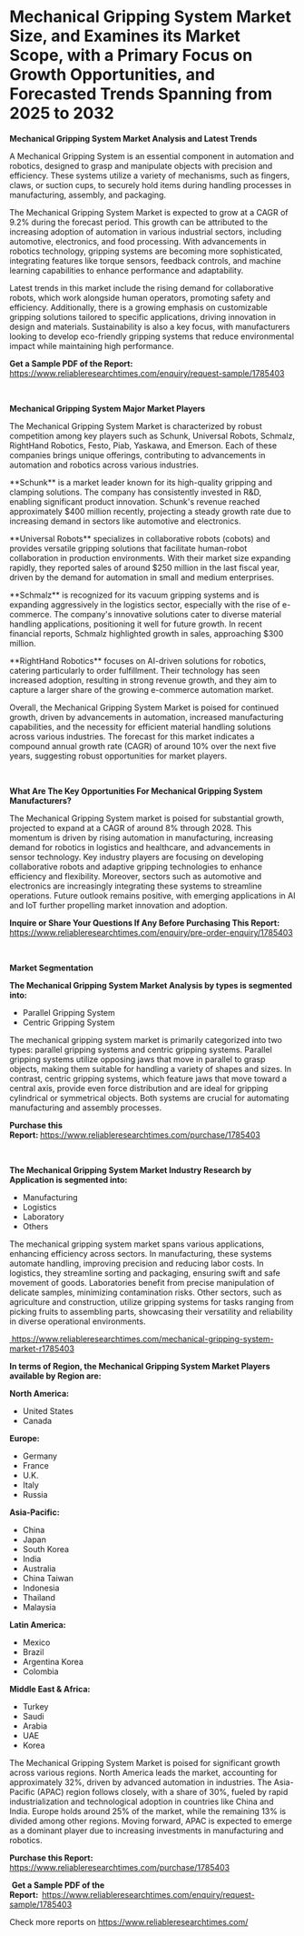 <p><h1>Mechanical Gripping System Market Size, and Examines its Market Scope, with a Primary Focus on Growth Opportunities, and Forecasted Trends Spanning from 2025 to 2032</h1></p><p><strong>Mechanical Gripping System Market Analysis and Latest Trends</strong></p>
<p><p>A Mechanical Gripping System is an essential component in automation and robotics, designed to grasp and manipulate objects with precision and efficiency. These systems utilize a variety of mechanisms, such as fingers, claws, or suction cups, to securely hold items during handling processes in manufacturing, assembly, and packaging.</p><p>The Mechanical Gripping System Market is expected to grow at a CAGR of 9.2% during the forecast period. This growth can be attributed to the increasing adoption of automation in various industrial sectors, including automotive, electronics, and food processing. With advancements in robotics technology, gripping systems are becoming more sophisticated, integrating features like torque sensors, feedback controls, and machine learning capabilities to enhance performance and adaptability.</p><p>Latest trends in this market include the rising demand for collaborative robots, which work alongside human operators, promoting safety and efficiency. Additionally, there is a growing emphasis on customizable gripping solutions tailored to specific applications, driving innovation in design and materials. Sustainability is also a key focus, with manufacturers looking to develop eco-friendly gripping systems that reduce environmental impact while maintaining high performance.</p></p>
<p><strong>Get a Sample PDF of the Report:&nbsp;</strong> <a href="https://www.reliableresearchtimes.com/enquiry/request-sample/1785403?utm_campaign=2627&utm_medium=2&utm_source=Github&utm_content=ia&utm_term=25032025&utm_id=mechanical-gripping-system">https://www.reliableresearchtimes.com/enquiry/request-sample/1785403</a></p>
<p>&nbsp;</p>
<p><strong>Mechanical Gripping System Major Market Players</strong></p>
<p><p>The Mechanical Gripping System Market is characterized by robust competition among key players such as Schunk, Universal Robots, Schmalz, RightHand Robotics, Festo, Piab, Yaskawa, and Emerson. Each of these companies brings unique offerings, contributing to advancements in automation and robotics across various industries.</p><p>**Schunk** is a market leader known for its high-quality gripping and clamping solutions. The company has consistently invested in R&D, enabling significant product innovation. Schunk's revenue reached approximately $400 million recently, projecting a steady growth rate due to increasing demand in sectors like automotive and electronics.</p><p>**Universal Robots** specializes in collaborative robots (cobots) and provides versatile gripping solutions that facilitate human-robot collaboration in production environments. With their market size expanding rapidly, they reported sales of around $250 million in the last fiscal year, driven by the demand for automation in small and medium enterprises.</p><p>**Schmalz** is recognized for its vacuum gripping systems and is expanding aggressively in the logistics sector, especially with the rise of e-commerce. The company's innovative solutions cater to diverse material handling applications, positioning it well for future growth. In recent financial reports, Schmalz highlighted growth in sales, approaching $300 million.</p><p>**RightHand Robotics** focuses on AI-driven solutions for robotics, catering particularly to order fulfillment. Their technology has seen increased adoption, resulting in strong revenue growth, and they aim to capture a larger share of the growing e-commerce automation market.</p><p>Overall, the Mechanical Gripping System Market is poised for continued growth, driven by advancements in automation, increased manufacturing capabilities, and the necessity for efficient material handling solutions across various industries. The forecast for this market indicates a compound annual growth rate (CAGR) of around 10% over the next five years, suggesting robust opportunities for market players.</p></p>
<p>&nbsp;</p>
<p><strong>What Are The Key Opportunities For Mechanical Gripping System Manufacturers?</strong></p>
<p><p>The Mechanical Gripping System market is poised for substantial growth, projected to expand at a CAGR of around 8% through 2028. This momentum is driven by rising automation in manufacturing, increasing demand for robotics in logistics and healthcare, and advancements in sensor technology. Key industry players are focusing on developing collaborative robots and adaptive gripping technologies to enhance efficiency and flexibility. Moreover, sectors such as automotive and electronics are increasingly integrating these systems to streamline operations. Future outlook remains positive, with emerging applications in AI and IoT further propelling market innovation and adoption.</p></p>
<p><strong>Inquire or Share Your Questions If Any Before Purchasing This Report:</strong> <a href="https://www.reliableresearchtimes.com/enquiry/pre-order-enquiry/1785403?utm_campaign=2627&utm_medium=2&utm_source=Github&utm_content=ia&utm_term=25032025&utm_id=mechanical-gripping-system">https://www.reliableresearchtimes.com/enquiry/pre-order-enquiry/1785403</a></p>
<p>&nbsp;</p>
<p><strong>Market Segmentation</strong></p>
<p><strong>The Mechanical Gripping System Market Analysis by types is segmented into:</strong></p>
<p><ul><li>Parallel Gripping System</li><li>Centric Gripping System</li></ul></p>
<p><p>The mechanical gripping system market is primarily categorized into two types: parallel gripping systems and centric gripping systems. Parallel gripping systems utilize opposing jaws that move in parallel to grasp objects, making them suitable for handling a variety of shapes and sizes. In contrast, centric gripping systems, which feature jaws that move toward a central axis, provide even force distribution and are ideal for gripping cylindrical or symmetrical objects. Both systems are crucial for automating manufacturing and assembly processes.</p></p>
<p><strong>Purchase this Report:&nbsp;</strong><a href="https://www.reliableresearchtimes.com/purchase/1785403?utm_campaign=2627&utm_medium=2&utm_source=Github&utm_content=ia&utm_term=25032025&utm_id=mechanical-gripping-system">https://www.reliableresearchtimes.com/purchase/1785403</a></p>
<p>&nbsp;</p>
<p><strong>The Mechanical Gripping System Market Industry Research by Application is segmented into:</strong></p>
<p><ul><li>Manufacturing</li><li>Logistics</li><li>Laboratory</li><li>Others</li></ul></p>
<p><p>The mechanical gripping system market spans various applications, enhancing efficiency across sectors. In manufacturing, these systems automate handling, improving precision and reducing labor costs. In logistics, they streamline sorting and packaging, ensuring swift and safe movement of goods. Laboratories benefit from precise manipulation of delicate samples, minimizing contamination risks. Other sectors, such as agriculture and construction, utilize gripping systems for tasks ranging from picking fruits to assembling parts, showcasing their versatility and reliability in diverse operational environments.</p></p>
<p><a href="https://www.reliableresearchtimes.com/mechanical-gripping-system-market-r1785403?utm_campaign=2627&utm_medium=2&utm_source=Github&utm_content=ia&utm_term=25032025&utm_id=mechanical-gripping-system">&nbsp;https://www.reliableresearchtimes.com/mechanical-gripping-system-market-r1785403</a></p>
<p><strong>In terms of Region, the Mechanical Gripping System Market Players available by Region are:</strong></p>
<p>
    <p> <strong> North America: </strong>
        <ul>
            <li>United States</li>
            <li>Canada</li>
        </ul>
        </p> 
    <p> <strong> Europe: </strong>
        <ul>
            <li>Germany</li>
            <li>France</li>
            <li>U.K.</li>
            <li>Italy</li>
            <li>Russia</li>
        </ul>
        </p> 
    <p> <strong> Asia-Pacific: </strong>
        <ul>
            <li>China</li>
            <li>Japan</li>
            <li>South Korea</li>
            <li>India</li>
            <li>Australia</li>
            <li>China Taiwan</li>
            <li>Indonesia</li>
            <li>Thailand</li>
            <li>Malaysia</li>
        </ul>
        </p> 
    <p> <strong> Latin America: </strong>
        <ul>
            <li>Mexico</li>
            <li>Brazil</li>
            <li>Argentina Korea</li>
            <li>Colombia</li>
        </ul>
        </p> 
    <p> <strong> Middle East & Africa: </strong>
        <ul>
            <li>Turkey</li>
            <li>Saudi</li>
            <li>Arabia</li>
            <li>UAE</li>
            <li>Korea</li>
        </ul>
    </p>
    </p>
<p><p>The Mechanical Gripping System Market is poised for significant growth across various regions. North America leads the market, accounting for approximately 32%, driven by advanced automation in industries. The Asia-Pacific (APAC) region follows closely, with a share of 30%, fueled by rapid industrialization and technological adoption in countries like China and India. Europe holds around 25% of the market, while the remaining 13% is divided among other regions. Moving forward, APAC is expected to emerge as a dominant player due to increasing investments in manufacturing and robotics.</p></p>
<p><strong>Purchase this Report: </strong><a href="https://www.reliableresearchtimes.com/purchase/1785403?utm_campaign=2627&utm_medium=2&utm_source=Github&utm_content=ia&utm_term=25032025&utm_id=mechanical-gripping-system">https://www.reliableresearchtimes.com/purchase/1785403</a></p>
<p>&nbsp;<strong>Get a Sample PDF of the Report:&nbsp;&nbsp;</strong><a href="https://www.reliableresearchtimes.com/enquiry/request-sample/1785403?utm_campaign=2627&utm_medium=2&utm_source=Github&utm_content=ia&utm_term=25032025&utm_id=mechanical-gripping-system">https://www.reliableresearchtimes.com/enquiry/request-sample/1785403</a></p>
<p><strong></strong></p>
<p>Check more reports on <a href="https://www.reliableresearchtimes.com/?utm_campaign=2627&utm_medium=2&utm_source=Github&utm_content=ia&utm_term=25032025&utm_id=mechanical-gripping-system">https://www.reliableresearchtimes.com/</a></p>